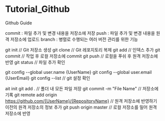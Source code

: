 # Tutorial_Github
Github Guide

commit : 파일 추가 및 변경 내용을 저장소에 저장
push : 파일 추가 및 변경 내용을 원격 저장소에 업로드
branch : 병렬로 수행되는 여러 버전 관리를 위한 기능


git init // Git 저장소 생성
git clone // Git 레포지토리 복제
git add // 인덱스 추가
git commit // 작업 후 로컬 저장소에 commit
git push // 로컬을 푸쉬 후 원격 저장소에 반영
git status // 파일 추가 확인

git config --global user.name {UserName}
git config --global user.email {UserEmail}
git config --list // git 설정 확인

ait init 
git add . // 폴더 내 모든 파일 저장
git commit -m "File Name" // 저장소에 기록
git remote add origin https://github.com/{UserName}/{RepositoryName} // 원격 저장소에 반영하기 이전의 원격 저장소의 정보 추가
git push origin master // 로컬 저장소를 밀어 원격 저장소에 반영




